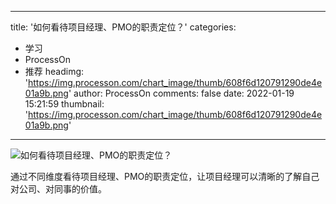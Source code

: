 
---
title: '如何看待项目经理、PMO的职责定位？'
categories: 
 - 学习
 - ProcessOn
 - 推荐
headimg: 'https://img.processon.com/chart_image/thumb/608f6d120791290de4e01a9b.png'
author: ProcessOn
comments: false
date: 2022-01-19 15:21:59
thumbnail: 'https://img.processon.com/chart_image/thumb/608f6d120791290de4e01a9b.png'
---

<div>   
<img class="thumb" alt="如何看待项目经理、PMO的职责定位？" src="https://img.processon.com/chart_image/thumb/608f6d120791290de4e01a9b.png" referrerpolicy="no-referrer">
<p>通过不同维度看待项目经理、PMO的职责定位，让项目经理可以清晰的了解自己对公司、对同事的价值。</p>  
</div>
            
